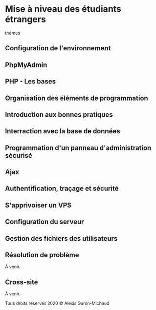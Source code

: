 # Mise à niveau des étudiants étrangers

thèmes

## Configuration de l'environnement

## PhpMyAdmin

## PHP - Les bases

## Organisation des éléments de programmation

## Introduction aux bonnes pratiques

## Interraction avec la base de données

## Programmation d'un panneau d'administration sécurisé

## Ajax

## Authentification, traçage et sécurité

## S'apprivoiser un VPS

## Configuration du serveur

## Gestion des fichiers des utilisateurs

## Résolution de problème

À venir.

## Cross-site

À venir.

Tous droits réservés 2020 © Alexis Garon-Michaud
